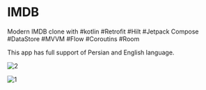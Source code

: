 # IMDB
Modern IMDB clone with #kotlin #Retrofit #Hilt #Jetpack Compose #DataStore #MVVM #Flow #Coroutins #Room

This app has full support of Persian and English language.

![2](https://github.com/farzinAndroid/IMDB/assets/124037241/9be2e5d9-f9a2-435a-892f-b05e216e93c0)





![1](https://github.com/farzinAndroid/IMDB/assets/124037241/bf31d8e2-76e4-4bb2-9838-dc26cc64d28b)


